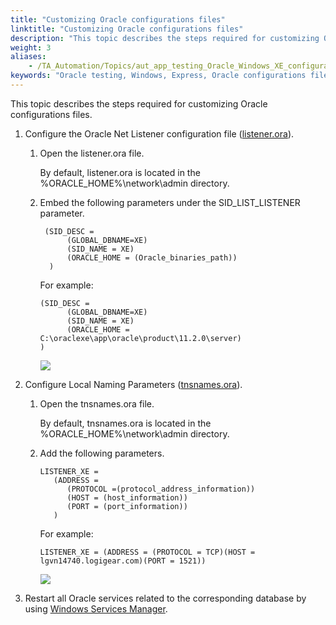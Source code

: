 ```yaml
--- 
title: "Customizing Oracle configurations files"
linktitle: "Customizing Oracle configurations files"
description: "This topic describes the steps required for customizing Oracle configurations files."
weight: 3
aliases: 
    - /TA_Automation/Topics/aut_app_testing_Oracle_Windows_XE_configurations_files.html
keywords: "Oracle testing, Windows, Express, Oracle configurations files, Oracle, Oracle testing, Express, Oracle configurations files, Oracle, Express, database testing, Oracle, Windows, Oracle configurations files, XE, Oracle testing, XE, Oracle, XE, Oracle, Windows, Oracle configurations files"
---
```


This topic describes the steps required for customizing Oracle configurations files.

1.  Configure the Oracle Net Listener configuration file \([listener.ora](https://docs.oracle.com/cd/B28359_01/network.111/b28317/listener.htm#NETRF008)\).

    1.  Open the listener.ora file.

        By default, listener.ora is located in the %ORACLE\_HOME%\\network\\admin directory.

    2.  Embed the following parameters under the SID\_LIST\_LISTENER parameter.

        ```
         (SID_DESC =
              (GLOBAL_DBNAME=XE)	
              (SID_NAME = XE)
              (ORACLE_HOME = (Oracle_binaries_path))
          )
        ```

        For example:

        ```
        (SID_DESC =
              (GLOBAL_DBNAME=XE)	
              (SID_NAME = XE)
              (ORACLE_HOME = C:\oraclexe\app\oracle\product\11.2.0\server)
        )
        ```

        ![](/images/TA_Automation/Images/oracle_listener_ora.png)

2.  Configure Local Naming Parameters \([tnsnames.ora](https://docs.oracle.com/cd/B28359_01/network.111/b28317/tnsnames.htm#NETRF007)\).

    1.  Open the tnsnames.ora file.

        By default, tnsnames.ora is located in the %ORACLE\_HOME%\\network\\admin directory.

    2.  Add the following parameters.

        ```
        LISTENER_XE = 
           (ADDRESS = 
              (PROTOCOL =(protocol_address_information))
              (HOST = (host_information))
              (PORT = (port_information))
           ) 
        ```

        For example:

        ```
        LISTENER_XE = (ADDRESS = (PROTOCOL = TCP)(HOST = lgvn14740.logigear.com)(PORT = 1521))
        ```

        ![](/images/TA_Automation/Images/oracle_tsname.ora.png)

3.  Restart all Oracle services related to the corresponding database by using [Windows Services Manager](http://www.thewindowsclub.com/open-windows-services).





